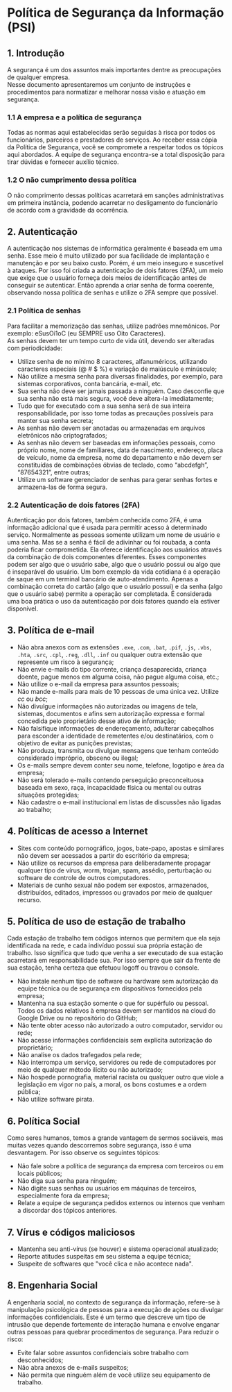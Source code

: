# Política de Segurança da Informação (PSI)

## 1. Introdução

A segurança é um dos assuntos mais importantes dentre as preocupações de qualquer empresa.  
Nesse documento apresentaremos um conjunto de instruções e procedimentos para normatizar e melhorar nossa visão e atuação em segurança.

### 1.1 A empresa e a política de segurança

Todas as normas aqui estabelecidas serão seguidas à risca por todos os funcionários, parceiros e prestadores de serviços. Ao receber essa cópia da Política de Segurança, você se compromete a respeitar todos os tópicos aqui abordados. A equipe de segurança encontra-se a total disposição para tirar dúvidas e fornecer auxílio técnico.

### 1.2 O não cumprimento dessa política

O não comprimento dessas políticas acarretará em sanções administrativas em primeira instância, podendo acarretar no desligamento do funcionário de acordo com a gravidade da ocorrência.

## 2. Autenticação

A autenticação nos sistemas de informática geralmente é baseada em uma senha. Esse meio é muito utilizado por sua facilidade de implantação e manutenção e por seu baixo custo. Porém, é um meio inseguro e suscetível à ataques. Por isso foi criada a autenticação de dois fatores (2FA), um meio que exige que o usuário forneça dois meios de identificação antes de conseguir se autenticar.
Então aprenda a criar senha de forma coerente, observando nossa política de senhas e utilize o 2FA sempre que possível.

### 2.1 Política de senhas

Para facilitar a memorização das senhas, utilize padrões mnemônicos. Por exemplo: eSusOi1oC (eu SEMPRE uso Oito Caracteres).  
As senhas devem ter um tempo curto de vida útil, devendo ser alteradas com periodicidade:

- Utilize senha de no mínimo 8 caracteres, alfanuméricos, utilizando caracteres especiais (@ # $ %) e variação de maiúsculo e minúsculo;
- Não utilize a mesma senha para diversas finalidades, por exemplo, para sistemas corporativos, conta bancária, e-mail, etc.
- Sua senha não deve ser jamais passada a ninguém. Caso desconfie que sua senha não está mais segura, você deve altera-la imediatamente;
- Tudo que for executado com a sua senha será de sua inteira responsabilidade, por isso tome todas as precauções possíveis para manter sua senha secreta;
- As senhas não devem ser anotadas ou armazenadas em arquivos eletrônicos não criptografados;
- As senhas não devem ser baseadas em informações pessoais, como próprio nome, nome de familiares, data de nascimento, endereço, placa de veículo, nome da empresa, nome do departamento e não devem ser constituídas de combinações óbvias de teclado, como “abcdefgh”, “87654321”, entre outras;
- Utilize um software gerenciador de senhas para gerar senhas fortes e armazena-las de forma segura.

### 2.2 Autenticação de dois fatores (2FA)

Autenticação por dois fatores, também conhecida como 2FA, é uma informação adicional que é usada para permitir acesso à determinado serviço. Normalmente as pessoas somente utilizam um nome de usuário e uma senha. Mas se a senha é fácil de adivinhar ou foi roubada, a conta poderia ficar comprometida. Ela oferece identificação aos usuários através da combinação de dois componentes diferentes. Esses componentes podem ser algo que o usuário sabe, algo que o usuário possui ou algo que é inseparável do usuário. Um bom exemplo da vida cotidiana é a operação de saque em um terminal bancário de auto-atendimento. Apenas a combinação correta do cartão (algo que o usuário possui) e da senha (algo que o usuário sabe) permite a operação ser completada. É considerada uma boa prática o uso da autenticação por dois fatores quando ela estiver disponível.

## 3. Política de e-mail

- Não abra anexos com as extensões `.exe`, `.com`, `.bat`, `.pif`, `.js`, `.vbs`, `.hta`, `.src`, `.cpl`, `.reg`, `.dll`, `.inf` ou qualquer outra extensão que represente um risco à segurança;
- Não envie e-mails do tipo corrente, criança desaparecida, criança doente, pague menos em alguma coisa, não pague alguma coisa, etc.;
- Não utilize o e-mail da empresa para assuntos pessoais;
- Não mande e-mails para mais de 10 pessoas de uma única vez. Utilize *cc* ou *bcc*;
- Não divulgue informações não autorizadas ou imagens de tela, sistemas, documentos e afins sem autorização expressa e formal concedida pelo proprietário desse ativo de informação;
- Não falsifique informações de endereçamento, adulterar cabeçalhos para esconder a identidade de remetentes e/ou destinatários, com o objetivo de evitar as punições previstas;
- Não produza, transmita ou divulgue mensagens que tenham conteúdo considerado impróprio, obsceno ou ilegal;
- Os e-mails sempre devem conter seu nome, telefone, logotipo e área da empresa;
- Não será tolerado e-mails contendo perseguição preconceituosa baseada em sexo, raça, incapacidade física ou mental ou outras situações protegidas;
- Não cadastre o e-mail institucional em listas de discussões não ligadas ao trabalho;

## 4. Políticas de acesso a Internet

- Sites com conteúdo pornográfico, jogos, bate-papo, apostas e similares não devem ser acessados a partir do escritório da empresa;
- Não utilize os recursos da empresa para deliberadamente propagar qualquer tipo de vírus, worm, trojan, spam, assédio, perturbação ou software de controle de outros computadores.
- Materiais de cunho sexual não podem ser expostos, armazenados, distribuídos, editados, impressos ou gravados por meio de qualquer recurso.

## 5. Política de uso de estação de trabalho

Cada estação de trabalho tem códigos internos que permitem que ela seja identificada na rede, e cada indivíduo possui sua própria estação de trabalho. Isso significa que tudo que venha a ser executado de sua estação acarretará em responsabilidade sua. Por isso sempre que sair da frente de sua estação, tenha certeza que efetuou logoff ou travou o console.

- Não instale nenhum tipo de software ou hardware sem autorização da equipe técnica ou de segurança em dispositivos fornecidos pela empresa;
- Mantenha na sua estação somente o que for supérfulo ou pessoal. Todos os dados relativos à empresa devem ser mantidos na cloud do Google Drive ou no repositório do GitHub;
- Não tente obter acesso não autorizado a outro computador, servidor ou rede;
- Não acesse informações confidenciais sem explícita autorização do proprietário;
- Não analise os dados trafegados pela rede;
- Não interrompa um serviço, servidores ou rede de computadores por meio de qualquer método ilícito ou não autorizado;
- Não hospede pornografia, material racista ou qualquer outro que viole a legislação em vigor no país, a moral, os bons costumes e a ordem pública;
- Não utilize software pirata.

## 6. Política Social

Como seres humanos, temos a grande vantagem de sermos sociáveis, mas muitas vezes quando descorremos sobre segurança, isso é uma desvantagem. Por isso observe os seguintes tópicos:

- Não fale sobre a política de segurança da empresa com terceiros ou em locais públicos;
- Não diga sua senha para ninguém;
- Não digite suas senhas ou usuários em máquinas de terceiros, especialmente fora da empresa;
- Relate a equipe de segurança pedidos externos ou internos que venham a discordar dos tópicos anteriores.

## 7. Vírus e códigos maliciosos

- Mantenha seu anti-vírus (se houver) e sistema operacional atualizado;
- Reporte atitudes suspeitas em seu sistema a equipe técnica;
- Suspeite de softwares que "você clica e não acontece nada".

## 8. Engenharia Social

A engenharia social, no contexto de segurança da informação, refere-se à manipulação psicológica de pessoas para a execução de ações ou divulgar informações confidenciais. Este é um termo que descreve um tipo de intrusão que depende fortemente de interação humana e envolve enganar outras pessoas para quebrar procedimentos de segurança. Para reduzir o risco:

- Evite falar sobre assuntos confidenciais sobre trabalho com desconhecidos;
- Não abra anexos de e-mails suspeitos;
- Não permita que ninguém além de você utilize seu equipamento de trabalho.

